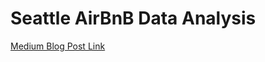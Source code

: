 # Seattle AirBnB Data Analysis 

[Medium Blog Post Link](https://medium.com/@omkarbhad66/seattle-airbnbs-data-analysis-that-every-investor-must-know-8a25a694389e)



